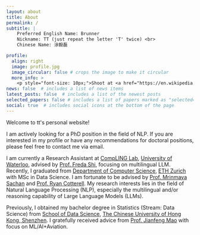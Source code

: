 ```yaml
---
layout: about
title: About
permalink: /
subtitle: |
    Preferred English Name: Brunner
    Nickname: TT (just repeat the letter 'T' twice) <br>
    Chinese Name: 涂毅磊

profile:
  align: right
  image: profile.jpg
  image_circular: false # crops the image to make it circular
  more_info: > 
    <p style="font-size: 10px;">Shoot at <a href="https://en.wikipedia.org/wiki/Piazzale_Michelangelo">Piazzale Michelangelo</a>, Folrence, Tuscany, Italy; By a passerby.</p>
news: false  # includes a list of news items
latest_posts: false  # includes a list of the newest posts
selected_papers: false # includes a list of papers marked as "selected={true}"
social: true  # includes social icons at the bottom of the page
---
```

Welcome to tt's personal website!

I am actively looking for a PhD position in the field of NLP. If you are interested in my profile or have any recommendations for doctoral positions, please feel free to contact me via email.

I am currently a Research Assistant at [CompLING Lab](https://compling-wat.com/), [University of Waterloo](https://cs.uwaterloo.ca/), advised by [Prof. Freda Shi](https://home.ttic.edu/~freda/), focusing on multilingual LLM. Recently, I graduated from [Department of Computer Science](https://inf.ethz.ch/), [ETH Zurich](https://ethz.ch/en.html) with MSc in Data Science. I am fortunate to be advised by [Prof. Mrinmaya Sachan](https://www.mrinmaya.io/) and [Prof. Ryan Cotterell](https://rycolab.io/authors/ryan/). My research interests lies in the field of Natural Language Processing (NLP), especially the multilingual and/or reasoning capability of Large Language Models (LLMs).

Previously, I obtained my bachelor degree in Statistics (Stream: Data Science) from [School of Data Science](https://sds.cuhk.edu.cn/en), [The Chinese University of Hong Kong, Shenzhen](https://www.cuhk.edu.cn/en). I gratefully received advice from [Prof. Jianfeng Mao](https://sds.cuhk.edu.cn/en/teacher/268) with focus on ML/AI+Aviation.
